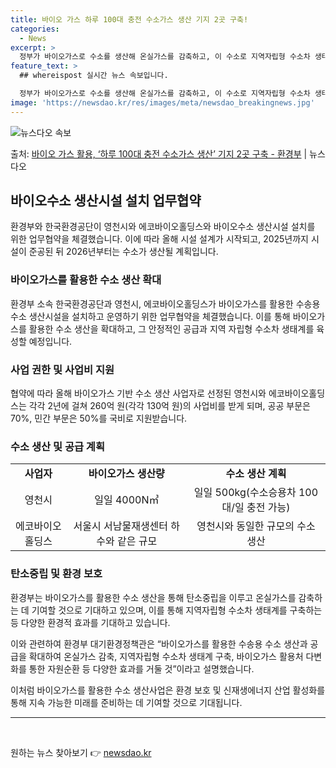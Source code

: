 ```yaml
---
title: 바이오 가스 하루 100대 충전 수소가스 생산 기지 2곳 구축!
categories:
  - News
excerpt: >
  정부가 바이오가스로 수소를 생산해 온실가스를 감축하고, 이 수소로 지역자립형 수소차 생태계 등을 촉진한다. …
feature_text: >
  ## whereispost 실시간 뉴스 속보입니다.

  정부가 바이오가스로 수소를 생산해 온실가스를 감축하고, 이 수소로 지역자립형 수소차 생태계 등을 촉진한다. …
image: 'https://newsdao.kr/res/images/meta/newsdao_breakingnews.jpg'
---
```


![뉴스다오 속보](https://newsdao.kr/res/images/meta/newsdao_breakingnews.jpg)

<p>출처: <a href="https://newsdao.kr/3495" rel="dofollow">바이오 가스 활용, ‘하루 100대 충전 수소가스 생산’ 기지 2곳 구축 - 환경부</a> | 뉴스다오</p>

<h2 data-ke-size="size26">바이오수소 생산시설 설치 업무협약</h2>

<p data-ke-size="size16">환경부와 한국환경공단이 영천시와 에코바이오홀딩스와 바이오수소 생산시설 설치를 위한 업무협약을 체결했습니다. 이에 따라 올해 시설 설계가 시작되고, 2025년까지 시설이 준공된 뒤 2026년부터는 수소가 생산될 계획입니다.</p>

<h3>바이오가스를 활용한 수소 생산 확대</h3>

<p data-ke-size="size16">환경부 소속 한국환경공단과 영천시, 에코바이오홀딩스가 바이오가스를 활용한 수송용 수소 생산시설을 설치하고 운영하기 위한 업무협약을 체결했습니다. 이를 통해 바이오가스를 활용한 수소 생산을 확대하고, 그 안정적인 공급과 지역 자립형 수소차 생태계를 육성할 예정입니다.</p>

<h3>사업 권한 및 사업비 지원</h3>

<p data-ke-size="size16">협약에 따라 올해 바이오가스 기반 수소 생산 사업자로 선정된 영천시와 에코바이오홀딩스는 각각 2년에 걸쳐 260억 원(각각 130억 원)의 사업비를 받게 되며, 공공 부문은 70%, 민간 부문은 50%를 국비로 지원받습니다.</p>

<h3>수소 생산 및 공급 계획</h3>

<table>
	<tr>
        <td style="text-align: center; height: 17px;"><b>사업자</b></td>
        <td style="text-align: center; height: 17px;"><b>바이오가스 생산량</b></td>
        <td style="text-align: center; height: 17px;"><b>수소 생산 계획</b></td>
    </tr>
	<tr>
        <td style="text-align: center; height: 17px;">영천시</td>
        <td style="text-align: center; height: 17px;">일일 4000N㎥</td>
        <td style="text-align: center; height: 17px;">일일 500kg(수소승용차 100대/일 충전 가능)</td>
    </tr>
	<tr>
        <td style="text-align: center; height: 17px;">에코바이오홀딩스</td>
        <td style="text-align: center; height: 17px;">서울시 서남물재생센터 하수와 같은 규모</td>
        <td style="text-align: center; height: 17px;">영천시와 동일한 규모의 수소 생산</td>
    </tr>
</table>

<h3>탄소중립 및 환경 보호</h3>

<p data-ke-size="size16">환경부는 바이오가스를 활용한 수소 생산을 통해 탄소중립을 이루고 온실가스를 감축하는 데 기여할 것으로 기대하고 있으며, 이를 통해 지역자립형 수소차 생태계를 구축하는 등 다양한 환경적 효과를 기대하고 있습니다.</p>

<p data-ke-size="size16">이와 관련하여 환경부 대기환경정책관은 “바이오가스를 활용한 수송용 수소 생산과 공급을 확대하여 온실가스 감축, 지역자립형 수소차 생태계 구축, 바이오가스 활용처 다변화를 통한 자원순환 등 다양한 효과를 거둘 것”이라고 설명했습니다.</p>

<p data-ke-size="size16">이처럼 바이오가스를 활용한 수소 생산사업은 환경 보호 및 신재생에너지 산업 활성화를 통해 지속 가능한 미래를 준비하는 데 기여할 것으로 기대됩니다.</p>

<hr>

<p data-ke-size="size16">&nbsp;</p> 

원하는 뉴스 찾아보기 👉 <a href="https://newsdao.kr" rel="dofollow">newsdao.kr</a>


